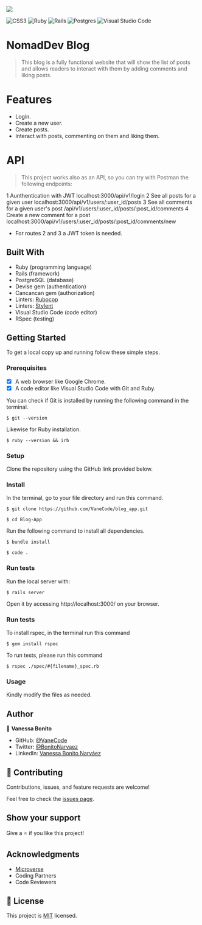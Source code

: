 ![](https://img.shields.io/badge/Microverse-blueviolet)

![CSS3](https://img.shields.io/badge/css3-%231572B6.svg?style=for-the-badge&logo=css3&logoColor=white)
![Ruby](https://img.shields.io/badge/ruby-%23CC342D.svg?style=for-the-badge&logo=ruby&logoColor=white) 
![Rails](https://img.shields.io/badge/rails-%23CC0000.svg?style=for-the-badge&logo=ruby-on-rails&logoColor=white) ![Postgres](https://img.shields.io/badge/postgres-%23316192.svg?style=for-the-badge&logo=postgresql&logoColor=white) ![Visual Studio Code](https://img.shields.io/badge/Visual%20Studio%20Code-0078d7.svg?style=for-the-badge&logo=visual-studio-code&logoColor=white)

# NomadDev Blog
 
> This blog is a fully functional website that will show the list of posts and allows readers to interact with them by adding comments and liking posts.

# Features

- Login.
- Create a new user.
- Create posts.
- Interact with posts, commenting on them and liking them.

# API

> This project works also as an API, so you can try with Postman the following endpoints:

1 Aunthentication with JWT localhost:3000/api/v1/login
2 See all posts for a given user localhost:3000/api/v1/users/:user_id/posts
3 See all comments for a given user's post /api/v1/users/:user_id/posts/:post_id/comments 
4 Create a new comment for a post localhost:3000/api/v1/users/:user_id/posts/:post_id/comments/new

* For routes 2 and 3 a JWT token is needed.

## Built With

- Ruby (programming language)
- Rails (framework)
- PostgreSQL (database)
- Devise gem (authentication)
- Cancancan gem (authorization)
- Linters: [Rubocop](https://rubocop.org/)
- Linters: [Stylent](https://stylelint.io/)
- Visual Studio Code (code editor)
- RSpec (testing) 

## Getting Started

To get a local copy up and running follow these simple steps.

### Prerequisites

- [x] A web browser like Google Chrome.
- [x] A code editor like Visual Studio Code with Git and Ruby.

You can check if Git is installed by running the following command in the terminal.
```
$ git --version
```

Likewise for Ruby installation.
```
$ ruby --version && irb
```

### Setup

Clone the repository using the GitHub link provided below.

### Install

In the terminal, go to your file directory and run this command.

```
$ git clone https://github.com/VaneCode/blog_app.git
```
```
$ cd Blog-App
```
Run the following command to install all dependencies.
```
$ bundle install
```
```
$ code .
```
### Run tests

Run the local server with:
```
$ rails server
```
Open it by accessing http://localhost:3000/ on your browser.

### Run tests

To install rspec, in the terminal run this command

```
$ gem install rspec
```

To run tests, please run this command

```
$ rspec ./spec/#{filename}_spec.rb
```

### Usage

Kindly modify the files as needed.

## Author

👤 **Vanessa Bonito**

- GitHub: [@VaneCode](https://github.com/VaneCode)
- Twitter: [@BonitoNarvaez](https://twitter.com/BonitoNarvaez)
- LinkedIn: [Vanessa Bonito Narváez](https://www.linkedin.com/in/vanessa-bonito-narvaez/)

## 🤝 Contributing

Contributions, issues, and feature requests are welcome!

Feel free to check the [issues page](https://github.com/VaneCode/blog_app/issues).

## Show your support

Give a ⭐️ if you like this project!

## Acknowledgments

- [Microverse](https://www.microverse.org/)
- Coding Partners
- Code Reviewers

## 📝 License

This project is [MIT](./LICENSE) licensed.
